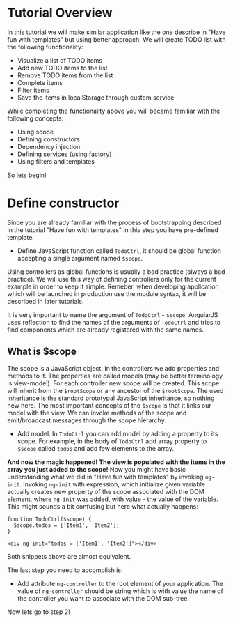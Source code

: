 # Tutorial Overview

In this tutorial we will make similar application like the one describe in "Have fun with templates" but using better approach.
We will create TODO list with the following functionality:

* Visualize a list of TODO items
* Add new TODO items to the list
* Remove TODO items from the list
* Complete items
* Filter items
* Save the items in localStorage through custom service

While completing the functionality above you will became familiar with the following concepts:

* Using scope
* Defining constructors
* Dependency injection
* Defining services (using factory)
* Using filters and templates

So lets begin!

# Define constructor

Since you are already familiar with the process of bootstrapping described in the tutorial "Have fun with templates" in this step you have pre-defined template.

* Define JavaScript function called `TodoCtrl`, it should be global function accepting a single argument named `$scope`.

Using controllers as global functions is usually a bad practice (always a bad practice). We will use this way of defining controllers only for the current example in order to keep it simple. Remeber, when developing application which will be launched in production use the module syntax, it will be described in later tutorials.

It is very important to name the argument of `TodoCtrl` - `$scope`. AngularJS uses reflection to find the names of the arguments of `TodoCtrl` and tries to find components which are already registered with the same names.

## What is $scope

The scope is a JavaScript object. In the controllers we add properties and methods to it. The properties are called models (may be better terminology is view-model). For each controller new scope will be created. This scope will inherit from the `$rootScope` or any ancestor of the `$rootScope`. The used inheritance is the standard prototypal JavaScript inheritance, so nothing new here. The most important concepts of the `$scope` is that it links our model with the view. We can invoke methods of the scope and emit/broadcast messages through the scope hierarchy.

* Add model. In `TodoCtrl` you can add model by adding a property to its scope. For example, in the body of `TodoCtrl` add array property to `$scope` called `todos` and add few elements to the array.

**And now the magic happened! The view is populated with the items in the array you just added to the scope!** Now you might have basic understanding what we did in "Have fun with templates" by invoking `ng-init`. Invoking `ng-init` with expression, which initialize given variable actually creates new property of the scope associated with the DOM element, where `ng-init` was added, with value - the value of the variable. This might sounds a bit confusing but here what actually happens:

```
function TodoCtrl($scope) {
  $scope.todos = ['Item1', 'Item2'];
}
```

```
<div ng-init="todos = ['Item1', 'Item2']"></div>
```

Both snippets above are almost equivalent.

The last step you need to accomplish is:

* Add attribute `ng-controller` to the root element of your application. The value of `ng-controller` should be string which is with value the name of the controller you want to associate with the DOM sub-tree.

Now lets go to step 2!